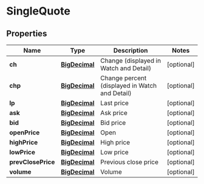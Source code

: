 
# SingleQuote

## Properties
Name | Type | Description | Notes
------------ | ------------- | ------------- | -------------
**ch** | [**BigDecimal**](BigDecimal.md) | Change (displayed in Watch and Detail) |  [optional]
**chp** | [**BigDecimal**](BigDecimal.md) | Change percent (displayed in Watch and Detail) |  [optional]
**lp** | [**BigDecimal**](BigDecimal.md) | Last price |  [optional]
**ask** | [**BigDecimal**](BigDecimal.md) | Ask price |  [optional]
**bid** | [**BigDecimal**](BigDecimal.md) | Bid price |  [optional]
**openPrice** | [**BigDecimal**](BigDecimal.md) | Open |  [optional]
**highPrice** | [**BigDecimal**](BigDecimal.md) | High price |  [optional]
**lowPrice** | [**BigDecimal**](BigDecimal.md) | Low price |  [optional]
**prevClosePrice** | [**BigDecimal**](BigDecimal.md) | Previous close price |  [optional]
**volume** | [**BigDecimal**](BigDecimal.md) | Volume |  [optional]



